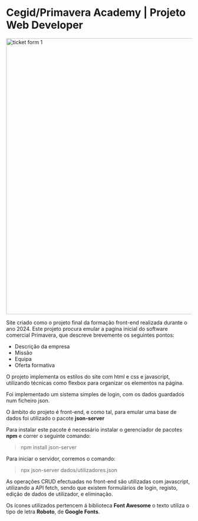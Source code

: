 # Cegid/Primavera Academy | Projeto Web Developer

<img alt="ticket form 1" 
src="https://github.com/anmv921/primavera-projecto/blob/main/dados/screenshots/Captura%20de%20ecr%C3%A3%202024-09-28%20143911.png" width="750px" /> 

Site criado como o projeto final da formação front-end realizada durante o ano 2024.
Este projeto procura emular a pagina inicial do software comercial Primavera, que descreve brevemente os seguintes pontos:

- Descrição da empresa
- Missão
- Equipa
- Oferta formativa

O projeto implementa os estilos do site com html e css e javascript, utilizando técnicas como flexbox para
organizar os elementos na página.

Foi implementado um sistema simples de login, com os dados guardados num ficheiro json. 


O âmbito do projeto é front-end, e como tal, para emular uma base de dados foi utilizado o pacote **json-server**


Para instalar este pacote é necessário instalar o gerenciador de pacotes **npm** e correr o seguinte comando:

> npm install json-server

Para iniciar o servidor, corremos o comando:

> npx json-server dados/utilizadores.json

As operações CRUD efectuadas no front-end são utilizadas com javascript, utilizando a API fetch, sendo que 
existem formulários de login, registo, edição de dados de utilizador, e eliminação.


Os ícones utilizados pertencem á biblioteca **Font Awesome** o texto utiliza o tipo de letra **Roboto**, de **Google Fonts**.